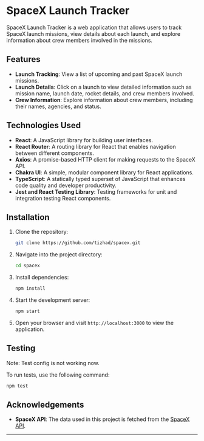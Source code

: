 # SpaceX Launch Tracker

SpaceX Launch Tracker is a web application that allows users to track SpaceX launch missions, view details about each launch, and explore information about crew members involved in the missions.

## Features

- **Launch Tracking**: View a list of upcoming and past SpaceX launch missions.
- **Launch Details**: Click on a launch to view detailed information such as mission name, launch date, rocket details, and crew members involved.
- **Crew Information**: Explore information about crew members, including their names, agencies, and status.

## Technologies Used

- **React**: A JavaScript library for building user interfaces.
- **React Router**: A routing library for React that enables navigation between different components.
- **Axios**: A promise-based HTTP client for making requests to the SpaceX API.
- **Chakra UI**: A simple, modular component library for React applications.
- **TypeScript**: A statically typed superset of JavaScript that enhances code quality and developer productivity.
- **Jest and React Testing Library**: Testing frameworks for unit and integration testing React components.

## Installation

1. Clone the repository:

   ```bash
   git clone https://github.com/tizhad/spacex.git
   ```

2. Navigate into the project directory:

   ```bash
   cd spacex
   ```

3. Install dependencies:

   ```bash
   npm install
   ```

4. Start the development server:

   ```bash
   npm start
   ```

5. Open your browser and visit `http://localhost:3000` to view the application.

## Testing

Note: Test config is not working now.

To run tests, use the following command:

```bash
npm test
```

## Acknowledgements

- **SpaceX API**: The data used in this project is fetched from the [SpaceX API](https://api.spacexdata.com/v4/).

---
